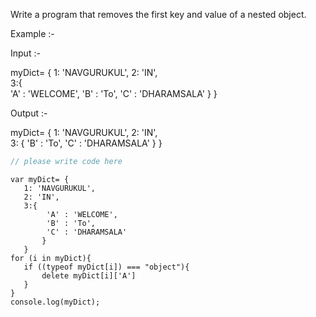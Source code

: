 Write a program that removes the first key and value of a nested object.

Example :-

Input :-

myDict= {
    1: 'NAVGURUKUL',
    2: 'IN',  
    3:{    
            'A' : 'WELCOME',
            'B' : 'To',
            'C' : 'DHARAMSALA'
        }
    }
 

Output :-

myDict= {
    1: 'NAVGURUKUL',
    2: 'IN',  
  	3:
      { 'B' : 'To',
        'C' : 'DHARAMSALA'
       }
    }
 


```javascript
// please write code here
```


```solution
var myDict= {
   1: 'NAVGURUKUL',
   2: 'IN',
   3:{  
        'A' : 'WELCOME',
        'B' : 'To',
        'C' : 'DHARAMSALA'
       }
   }
for (i in myDict){
   if ((typeof myDict[i]) === "object"){
       delete myDict[i]['A']
   }
}
console.log(myDict);
```